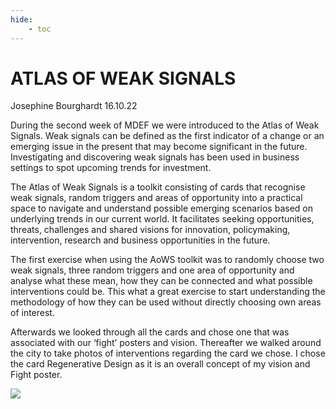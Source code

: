 ```yaml
---
hide:
    - toc
---
```


# ATLAS OF WEAK SIGNALS

Josephine Bourghardt 16.10.22

During the second week of MDEF we were introduced to the Atlas of Weak Signals. Weak signals can be defined as the first indicator of a change or an emerging issue in the present that may become significant in the future. Investigating and discovering weak signals has been used in business settings to spot upcoming trends for investment. 

The Atlas of Weak Signals is a toolkit consisting of cards that recognise weak signals, random triggers and areas of opportunity into a practical space to navigate and understand possible emerging scenarios based on underlying trends in our current world. It facilitates seeking opportunities, threats, challenges  and shared visions for innovation, policymaking, intervention, research and business opportunities in the future. 

The first exercise when using the AoWS toolkit was to randomly choose two weak signals, three random triggers and one area of opportunity and analyse what these mean, how they can be connected and what possible interventions could be. This what a great exercise to start understanding the methodology of how they can be used without directly choosing own areas of interest.

Afterwards we looked through all the cards and chose one that was associated with our ‘fight’ posters and vision. Thereafter we walked around the city to take photos of interventions regarding the card we chose. I chose the card Regenerative Design as it is an overall concept of my vision and Fight poster. 




![](../images/term1/AoWS/regenerativephotos.jpg)
